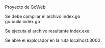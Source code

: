 Proyecto de GoWeb

Se debe compilar el archivo index.go  
  go build index.go

Se ejecuta el archivo resultante index.exe

Se abre el explorador en la ruta localhost:3000
